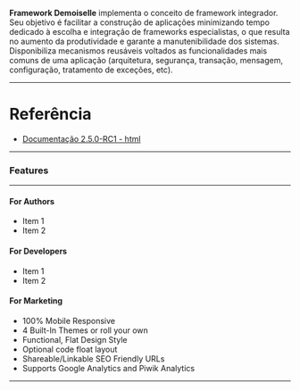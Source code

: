 <p class="lead">
	<strong>Framework Demoiselle</strong> implementa o conceito de framework integrador. Seu objetivo é facilitar a construção de aplicações minimizando tempo dedicado à escolha e integração de frameworks especialistas, o que resulta no aumento da produtividade e garante a manutenibilidade dos sistemas. Disponibiliza mecanismos reusáveis voltados as funcionalidades mais comuns de uma aplicação (arquitetura, segurança, transação, mensagem, configuração, tratamento de exceções, etc).
</p>

<hr/>

# Referência

* [Documentação 2.5.0-RC1 - html](http://demoiselle.sourceforge.net/docs/framework/reference/2.5.0-RC1/html/)


<hr/>
<h3>Features</h3>
<hr/>
<div class=row>
<div class=col-third>

#### For Authors

* Item 1
* Item 2

</div>
<div class=col-third>

#### For Developers

* Item 1
* Item 2

</div>
<div class=col-third>

#### For Marketing

* 100% Mobile Responsive
* 4 Built-In Themes or roll your own
* Functional, Flat Design Style
* Optional code float layout
* Shareable/Linkable SEO Friendly URLs
* Supports Google Analytics and Piwik Analytics

</div>
</div>

<hr/>